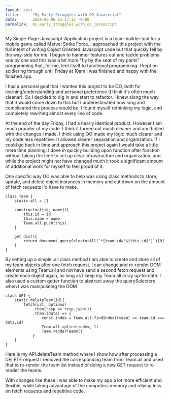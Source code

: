 ```yaml
---
layout: post
title:      "My Early Struggles with OO Javascript"
date:       2020-06-06 15:17:13 -0400
permalink:  my_early_struggles_with_oo_javascript
---
```



My Single-Page-Javascript-Application project is a team-builder tool for a mobile game called Marvel Strike Force. I approached this project with the full intent of writing Object Oriented Javascript code but that quickly fell by the way-side for me. I began to hammer features out and tackle problems one by one and this was a bit more "fly by the seat of my pants" programming that, for me, lent itself to functional programming. I kept on soldiering through until Friday at 10am I was finished and happy with the finished app. 

I had a personal goal that I wanted this project to be OO, both for learning/understanding and personal preference (I think it's often much cleaner). So I decided to dig in and start to refactor. I knew along the way that it would come down to this but I underestimated how long and complicated this process would be. I found myself rethinking my logic, and completely rewriting almost every line of code.

At the end of the day Friday, I had a nearly identical product. However I am much prouder of my code. I think it turned out much cleaner and am thrilled with the changes I made. I think using OO made my logic much clearer and my code less repetitive. It allowed clearer separation and organization. If I could go back in time and approach this project again I would take a little more time planning. I dove in quickly building upon function after function without taking the time to set up clear infrastructure and organization, and while the project might not have changed much it took a significant amount of additional work for myself to feel proud of it. 

One specific way OO was able to help was using class methods to store, update, and delete object instances in memory and cut down on the amount of fetch requests I'd have to make. 

```
class Team {
	static all = []

	constructor({id, name}){
		this.id = id
		this.name = name
		Team.all.push(this)
	}

	get div(){
		return document.querySelectorAll(`*[team-id='${this.id}']`)[0]
	}
}
```

By setting up a simple .all class method I am able to create and store all of my team objects after one fetch request. I can change and re-render DOM elements using Team.all and not have send a second fetch request and create each object again, as long as I keep my Team.all array up-to-date. I also used a custom getter function to abstract away the querySelectors when I was manipulating the DOM

```
class API {
	static deleteTeam(id){
		fetch(url, options)
			.then(resp => resp.json())
			.then((data) => {
				const index = Team.all.findIndex((team) => team.id === data.id)
				Team.all.splice(index, 1)
				Team.renderTeams()
			}
	}
}
```

Here is my API.deleteTeam method where I show how after processing a DELETE request I removed the corresponding team from Team.all and used that to re-render the team list instead of doing a new GET request to re-render the teams. 

With changes like these I was able to make my app a lot more efficient and flexible, while taking advantage of the computers memory and relying less on fetch requests and repetitive code.
